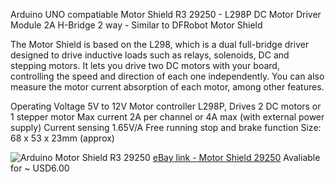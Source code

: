 Arduino UNO compatiable Motor Shield R3 29250 - L298P DC Motor Driver Module 2A H-Bridge 2 way - Similar to DFRobot Motor Shield

The Motor Shield is based on the L298, which is a dual full-bridge driver designed to drive inductive loads such as relays, solenoids, DC and stepping motors. It lets you drive two DC motors with your board, controlling the speed and direction of each one independently. You can also measure the motor current absorption of each motor, among other features.

Operating Voltage 5V to 12V
Motor controller L298P, Drives 2 DC motors or 1 stepper motor
Max current 2A per channel or 4A max (with external power supply)
Current sensing 1.65V/A
Free running stop and brake function
Size: 68 x 53 x 23mm (approx)

![Arduino Motor Shield R3 29250](http://i.ebayimg.com/images/g/m3sAAOSws65TqoyW/s-l500.jpg)
[eBay link - Motor Shield 29250](http://www.ebay.com/itm/351104147262)
Avaliable for ~ USD6.00